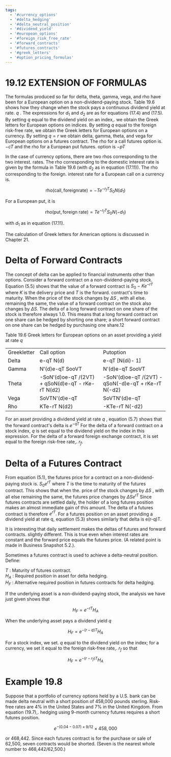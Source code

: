 ```yaml
---
tags:
  - '#currency_options'
  - '#delta_hedging'
  - '#delta_neutral_position'
  - '#dividend_yield'
  - '#european_options'
  - '#foreign_risk_free_rate'
  - '#forward_contracts'
  - '#futures_contracts'
  - '#greek_letters'
  - '#option_pricing_formulas'
---
```

# 19.12 EXTENSION OF FORMULAS  

The formulas produced so far for delta, theta, gamma, vega, and rho have been for a European option on a non-dividend-paying stock. Table 19.6 shows how they change when the stock pays a continuous dividend yield at rate. $q$ . The expressions for $d_{1}$ and $d_{2}$ are as for equations (17.4) and (17.5). By setting $q$ equal to the dividend yield on an index,. we obtain the Greek letters for European options on indices. By setting $q$ equal to the foreign risk-free rate, we obtain the Greek letters for European options on a currency. By setting $q=r$ we obtain delta, gamma, theta, and vega for European options on a futures contract. The rho for a call futures option is. $-c T$ and the rho for a European put futures. option is $-p T$  

In the case of currency options, there are two rhos corresponding to the two interest. rates. The rho corresponding to the domestic interest rate is given by the formula in Table 19.6 (with $d_{2}$ as in equation (17.11)). The rho corresponding to the foreign. interest rate for a European call on a currency is.  

$$
\mathrm{rho(call,foreignrate)}=-T e^{-r_{f}T}S_{0}N(d_{1})
$$  

For a European put, it is  

$$
\mathrm{rho(put,foreign~rate)}=T e^{-r_{f}T}S_{0}N(-d_{1})
$$  

with $d_{1}$ as in equation (17.11).  

The calculation of Greek letters for American options is discussed in Chapter 21.  

# Delta of Forward Contracts  

The concept of delta can be applied to financial instruments other than options. Consider a forward contract on a non-dividend-paying stock. Equation (5.5) shows that the value of a forward contract is $S_{0}\mathrm{~-~}K e^{-r T}$ where $K$ is the delivery price and $T$ is the forward. contract's time to maturity. When the price of the stock changes by $\Delta S$ , with all else. remaining the same, the value of a forward contract on the stock also changes by $\Delta S.$ The delta of a long forward contract on one share of the stock is therefore always 1.0. This means that a long forward contract on one share can be hedged by shorting one share; a short forward contract on one share can be hedged by purchasing one share.12  

Table 19.6 Greek letters for European options on an asset providing a yield at rate $q$   


<html><body><table><tr><td>Greekletter</td><td>Call option</td><td>Putoption</td></tr><tr><td>Delta</td><td>e-qT N(d)</td><td>e-qT [N(di)- 1]</td></tr><tr><td>Gamma</td><td>N'(d)e-qT SooVT</td><td>N'(d)e-qT SooVT</td></tr><tr><td>Theta</td><td>-SoN'(d)oe-qT /(2VT) + qSoN(d)e-qT - rKe-rT N(d2)</td><td>-SoN'(d)oe-qT /(2VT) - qSoN(-d)e-qT + rKe-rT N(-d2)</td></tr><tr><td>Vega</td><td>SoVTN'(d)e-qT</td><td>SoVTN'(d)e-qT</td></tr><tr><td>Rho</td><td>KTe-rT N(d2)</td><td>-KTe-rT N(-d2)</td></tr></table></body></html>  

For an asset providing a dividend yield at rate $q$ , equation (5.7) shows that the forward contract's delta is $e^{-q T}$ For the delta of a forward contract on a stock index, $q$ is set equal to the dividend yield on the index in this expression. For the delta of a forward foreign exchange contract, it is set equal to the foreign risk-free rate,. $r_{f}.$  

# Delta of a Futures Contract  

From equation (5.1), the futures price for a contract on a non-dividend-paying stock is. $S_{0}e^{r T}$ where $T$ is the time to maturity of the futures contract. This shows that when the. price of the stock changes by $\Delta S$ , with all else remaining the same, the futures price changes by $\Delta S e^{r T}$ Since futures contracts are settled daily, the holder of a long futures position makes an almost immediate gain of this amount. The delta of a futures contract is therefore $e^{r T}.$ For a futures position on an asset providing a dividend yield at rate q, equation (5.3) shows similarly that delta is e(r-q)T.  

It is interesting that daily settlement makes the deltas of futures and forward contracts. slightly different. This is true even when interest rates are constant and the forward price equals the futures price. (A related point is made in Business Snapshot 5.2.).  

Sometimes a futures contract is used to achieve a delta-neutral position. Define:  

$T$ : Maturity of futures contract.   
$H_{A}$ : Required position in asset for delta hedging.   
$H_{F}$ : Alternative required position in futures contracts for delta hedging.  

If the underlying asset is a non-dividend-paying stock, the analysis we have just given shows that  

$$
H_{F}=e^{-r T}H_{A}
$$  

When the underlying asset pays a dividend yield $q$  

$$
H_{F}=e^{-(r-q)T}H_{A}
$$  

For a stock index, we set. $q$ equal to the dividend yield on the index; for a currency, we set it equal to the foreign risk-free rate,. $r_{f}$ so that  

$$
H_{F}=e^{-(r-r_{f})T}H_{A}
$$  

# Example 19.8  

Suppose that a portfolio of currency options held by a U.S. bank can be made delta neutral with a short position of 458,000 pounds sterling. Risk-free rates are $4\%$ in the United States and $7\%$ in the United Kingdom. From equation (19.7),. hedging using 9-month currency futures requires a short futures position.  

$$
e^{-(0.04-0.07)\times9/12}\times458,000
$$  

or 468,442. Since each futures contract is for the purchase or sale of 62,500, seven contracts would be shorted. (Seven is the nearest whole number to 468,442/62,500.)  
